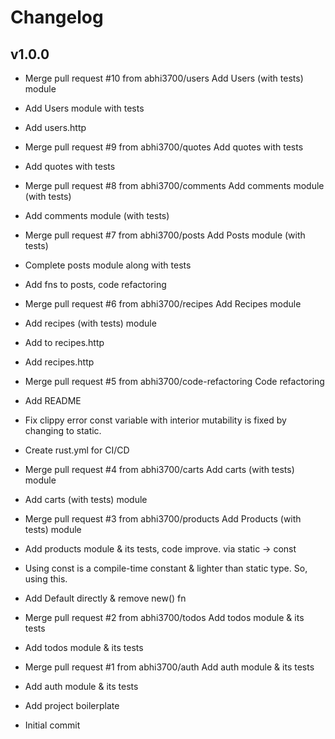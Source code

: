 # Changelog

## v1.0.0

* Merge pull request #10 from abhi3700/users
Add Users (with tests) module
* Add Users module with tests

* Add users.http

* Merge pull request #9 from abhi3700/quotes
Add quotes with tests
* Add quotes with tests

* Merge pull request #8 from abhi3700/comments
Add comments module (with tests)
* Add comments module (with tests)

* Merge pull request #7 from abhi3700/posts
Add Posts module (with tests)
* Complete posts module along with tests

* Add fns to posts, code refactoring

* Merge pull request #6 from abhi3700/recipes
Add Recipes module
* Add recipes (with tests) module

* Add to recipes.http

* Add recipes.http

* Merge pull request #5 from abhi3700/code-refactoring
Code refactoring
* Add README

* Fix clippy error
const variable with interior mutability is fixed by changing to static.

* Create rust.yml for CI/CD

* Merge pull request #4 from abhi3700/carts
Add carts (with tests) module
* Add carts (with tests) module

* Merge pull request #3 from abhi3700/products
Add Products (with tests) module
* Add products module & its tests, code improve. via static -> const

- Using const is a compile-time constant & lighter than static type. So, using this.

* Add Default directly & remove new() fn

* Merge pull request #2 from abhi3700/todos
Add todos module & its tests
* Add todos module & its tests

* Merge pull request #1 from abhi3700/auth
Add auth module & its tests
* Add auth module & its tests

* Add project boilerplate

* Initial commit
